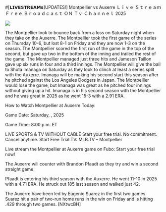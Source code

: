 #[𝗟𝗜𝗩𝗘𝗦𝗧𝗥𝗘𝗔𝗠𝘀]UPDATES!] Montpellier vs Auxerre Ｌｉｖｅ Ｓｔｒｅａｍ Ｆｒｅｅ Ｂｒｏａｄｃａｓｔ ＯＮ Ｔｖ Ｃｈａｎｎｅｌ  2025  
  
  
[![](https://i.imgur.com/qSNzIqt.png)](https://movie.rssnews.media/QsQieADLb.php)  
  
The Montpellier look to bounce back from a loss on Saturday night when they take on the Auxerre. The Montpellier took the first game of the series on Thursday 10-6, but lost 8-1 on Friday and they are now 1-3 on the season. The Montpellier scored the first run of the game in the top of the second, but gave up two in the bottom of the inning and trailed the rest of the game. The Montpellier managed just three hits and Jameson Taillon gave up six runs in four and a third innings. The Montpellier will give the ball to Shota Imanaga on Saturday as they look to clinch at least a series split with the Auxerre. Imanaga will be making his second start this season after he pitched against the Los Angeles Dodgers in Japan. The Montpellier would lose the game, but Imanaga was great as he pitched four innings without giving up a hit. Imanaga is in his second season with the Montpellier and he was great in 2025 as he went 15-3 with a 2.91 ERA.

How to Watch Montpellier at Auxerre Today:

Game Date: Saturday, , 2025

Game Time: 8:00 p.m. ET

LIVE SPORTS & TV WITHOUT CABLE
Start your free trial. No commitment. Cancel anytime.
Start Free Trial
TV: MLB.TV – Montpellier

Live stream the Montpellier at Auxerre game on Fubo: Start your free trial now!

The Auxerre will counter with Brandon Pfaadt as they try and win a second straight game.

Pfaadt is entering his third season with the Auxerre. He went 11-10 in 2025 with a 4.71 ERA. He struck out 185 last season and walked just 42.

The Auxerre have been led by Eugenio Suarez in the first two games. Suarez hit a pair of two-run home runs in the win on Friday and is hitting .429 through two games. [NXtwcBH]
